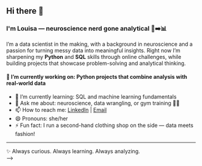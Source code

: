 ## Hi there 👋

### I'm Louisa — neuroscience nerd gone analytical 🧠➡️📊

I’m a data scientist in the making, with a background in neuroscience and a passion for turning messy data into meaningful insights. Right now I’m sharpening my **Python** and **SQL** skills through online challenges, while building projects that showcase problem-solving and analytical thinking.  

#### 🔭 I’m currently working on: Python projects that combine analysis with real-world data  
- 🌱 I’m currently learning: SQL and machine learning fundamentals  
- 💬 Ask me about: neuroscience, data wrangling, or gym training 🏋️‍♀️  
- 📫 How to reach me: [LinkedIn](https://www.linkedin.com/in/louisa-hobson-data-scientist/) | [Email](mailto:louisahobson@yahoo.com)  
- 😄 Pronouns: she/her  
- ⚡ Fun fact: I run a second-hand clothing shop on the side — data meets fashion!  

---

✨ Always curious. Always learning. Always analyzing.  
-->

